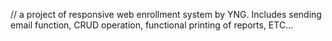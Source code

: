 // a project of responsive web enrollment system by YNG. Includes sending email function, CRUD operation, functional printing of reports, ETC...
